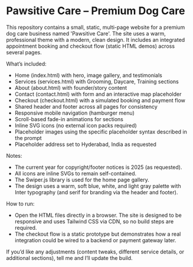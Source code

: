 # Pawsitive Care – Premium Dog Care

This repository contains a small, static, multi-page website for a premium dog care business named 'Pawsitive Care'. The site uses a warm, professional theme with a modern, clean design. It includes an integrated appointment booking and checkout flow (static HTML demos) across several pages.

What’s included:
- Home (index.html) with hero, image gallery, and testimonials
- Services (services.html) with Grooming, Daycare, Training sections
- About (about.html) with founder/story content
- Contact (contact.html) with form and an interactive map placeholder
- Checkout (checkout.html) with a simulated booking and payment flow
- Shared header and footer across all pages for consistency
- Responsive mobile navigation (hamburger menu)
- Scroll-based fade-in animations for sections
- Inline SVG icons (no external icon packs required)
- Placeholder images using the specific placeholder syntax described in the prompt
- Placeholder address set to Hyderabad, India as requested

Notes:
- The current year for copyright/footer notices is 2025 (as requested).
- All icons are inline SVGs to remain self-contained.
- The Swiper.js library is used for the home page gallery.
- The design uses a warm, soft blue, white, and light gray palette with Inter typography (and serif for branding via the header and footer).

How to run:
- Open the HTML files directly in a browser. The site is designed to be responsive and uses Tailwind CSS via CDN, so no build steps are required.
- The checkout flow is a static prototype but demonstrates how a real integration could be wired to a backend or payment gateway later.

If you’d like any adjustments (content tweaks, different service details, or additional sections), tell me and I’ll update the build.